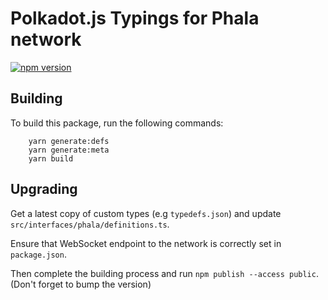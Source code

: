 # Polkadot.js Typings for Phala network

[![npm version](https://img.shields.io/npm/v/@phala-network/typedefs?style=for-the-badge)](https://www.npmjs.com/package/@phala-network/typedefs)

## Building

To build this package, run the following commands:

```
    yarn generate:defs
    yarn generate:meta
    yarn build
```

## Upgrading

Get a latest copy of custom types (e.g `typedefs.json`) and update `src/interfaces/phala/definitions.ts`.

Ensure that WebSocket endpoint to the network is correctly set in `package.json`.

Then complete the building process and run `npm publish --access public`. (Don't forget to bump the version)
